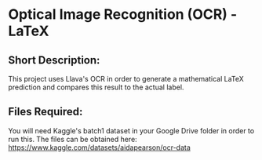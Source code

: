 # Optical Image Recognition (OCR) - LaTeX

## Short Description:
This project uses Llava's OCR in order to generate a mathematical LaTeX prediction and compares this result to the actual label. 

## Files Required:
You will need Kaggle's batch1 dataset in your Google Drive folder in order to run this. The files can be obtained here: https://www.kaggle.com/datasets/aidapearson/ocr-data
